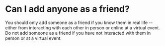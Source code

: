 # Can I add anyone as a friend?

You should only add someone as a friend if you know them in real life -- either from interacting with each other in person or online at a virtual event. Do not add someone as a friend if you have not interacted with them in person or at a virtual event.
